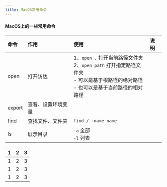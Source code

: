 ```yaml
---
title: MacOS常用命令
---
```



#### MacOS上的一些常用命令


| 命令 | 作用 | 使用 | 说明 |
| :-----| :---- | :---- | :---- |
| open | 打开访达 | 1、`open .` 打开当前路径文件夹 <br> 2、`open path` 打开指定路径文件夹 <br> - 可以是基于根路径的绝对路径 <br> - 也可以是基于当前路径的相对路径 |  |
| export | 查看、设置环境变量 |  |  |
| find | 查找文件、文件夹 | `find / -name name` | |
| ls | 展示目录 | `-a` 全部 <br> `-l` 列表 |  |


<table>
    <thead>
    <th>1</th>
    <th>2</th>
    <th>3</th>
    </thead>
    <tbody>
    <tr>
        <td>1</td>
        <td>2</td>
        <td>3</td>
    </tr>
    <tr>
        <td>1</td>
        <td>2</td>
        <td>3</td>
    </tr>
    <tr>
        <td>1</td>
        <td>2</td>
        <td>3</td>
    </tr>
    </tbody>
</table>